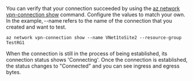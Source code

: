 You can verify that your connection succeeded by using the [az network vpn-connection show](/cli/azure/network/vpn-connection#show) command. Configure the values to match your own. In the example, --name refers to the name of the connection that you created and want to test.

```azurecli
az network vpn-connection show --name VNet1toSite2 --resource-group TestRG1
```

When the connection is still in the process of being established, its connection status shows 'Connecting'. Once the connection is established, the status changes to "Connected" and you can see ingress and egress bytes.